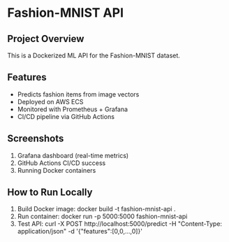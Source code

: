 # Fashion-MNIST API

## Project Overview
This is a Dockerized ML API for the Fashion-MNIST dataset.

## Features
- Predicts fashion items from image vectors
- Deployed on AWS ECS
- Monitored with Prometheus + Grafana
- CI/CD pipeline via GitHub Actions

## Screenshots
1. Grafana dashboard (real-time metrics)
2. GitHub Actions CI/CD success
3. Running Docker containers

## How to Run Locally
1. Build Docker image:
   docker build -t fashion-mnist-api .
2. Run container:
   docker run -p 5000:5000 fashion-mnist-api
3. Test API:
   curl -X POST http://localhost:5000/predict -H "Content-Type: application/json" -d '{"features":[0,0,...,0]}'
